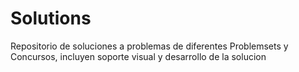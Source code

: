 # Solutions
Repositorio de soluciones a problemas de diferentes Problemsets y Concursos, incluyen soporte visual y desarrollo de la solucion
